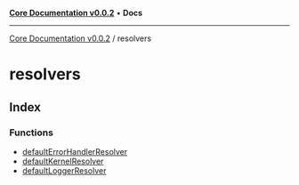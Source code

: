 [**Core Documentation v0.0.2**](../README.md) • **Docs**

***

[Core Documentation v0.0.2](../modules.md) / resolvers

# resolvers

## Index

### Functions

- [defaultErrorHandlerResolver](functions/defaultErrorHandlerResolver.md)
- [defaultKernelResolver](functions/defaultKernelResolver.md)
- [defaultLoggerResolver](functions/defaultLoggerResolver.md)

